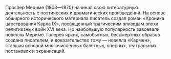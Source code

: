 <!--2017-01-04 13:46:53-->
Проспер Мериме (1803—1870) начинал свою литературную деятельность с поэтических и драматических произведений. На основе обширного исторического материала писатель создал роман «Хроника царствования Карла IX», посвященный трагическим эпизодам эпохи религиозных войн XVI века. Но наибольшую популярность завоевали новеллы Мериме. Галерея ярких, самобытных, бессмертных образов создана писателем, и доказательство тому — новелла «Кармен», ставшая основой многочисленных балетных, оперных, театральных постановок и экранизаций.
